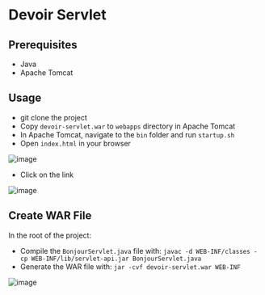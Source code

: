 # Devoir Servlet

## Prerequisites
- Java
- Apache Tomcat

## Usage
- git clone the project
- Copy `devoir-servlet.war` to `webapps` directory in Apache Tomcat
- In Apache Tomcat, navigate to the `bin` folder and run `startup.sh`
- Open `index.html` in your browser

![image](https://user-images.githubusercontent.com/101930339/217027803-8d097e32-dffa-4402-a0d7-9a2ee67853b1.png)

- Click on the link

![image](https://user-images.githubusercontent.com/101930339/217027841-5062965e-2bd2-4ce9-8117-46bc2aff23b4.png)


## Create WAR File
In the root of the project:
- Compile the `BonjourServlet.java` file with: `javac -d WEB-INF/classes -cp WEB-INF/lib/servlet-api.jar BonjourServlet.java`
- Generate the WAR file with: `jar -cvf devoir-servlet.war WEB-INF`

![image](https://user-images.githubusercontent.com/101930339/217028228-24947a43-4200-4739-8b5a-c6110ade8c9b.png)
